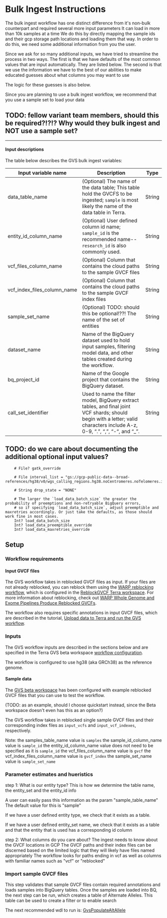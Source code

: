 # Bulk Ingest Instructions


The bulk ingest workflow has one distinct difference from it's non-bulk counterpart and required several more input parameters
It can load in more than 10k samples at a time
We do this by directly mapping the sample ids and their gcp storage path locations and loading them that way.
In order to do this, we need some additional information from you the user.

Since we ask for so many additional inputs, we have tried to streamline the process in two ways.
The first is that we have defaults of the most common values that are input automatically. They are listed below. 
The second is that we use the information we have to the best of our abilities to make educated guesses about what columns you may want to use

The logic for these guesses is also below.

Since you are planning to use a bulk ingest workflow, we recommend that you use a sample set to load your data

## TODO: fellow variant team members, should this be required?!?!? Why would they bulk ingest and NOT use a sample set?

---

#### Input descriptions

The table below describes the GVS bulk ingest variables:

| Input variable name         | Description                                                                                                                                                                | Type |
|-----------------------------|----------------------------------------------------------------------------------------------------------------------------------------------------------------------------| --- |
| data_table_name             | (Optional) The name of the data table; This table hold the GVCFS to be ingested; `sample` is most likely the name of the data table in Terra.                              | String |
| entity_id_column_name       | (Optional) User defined column id name; `sample_id` is the recommended name--`research_id` is also commonly used.                                                          | String |
| vcf_files_column_name       | (Optional) Column that contains the cloud paths to the sample GVCF files                                                                                                   | String |
| vcf_index_files_column_name | (Optional) Column that contains the cloud paths to the sample GVCF index files                                                                                             | String |
| sample_set_name             | (Optional) TODO: should this be optional!??!      The name of the set of entities                                                                                          | String |
| dataset_name                | Name of the BigQuery dataset used to hold input samples, filtering model data, and other tables created during the workflow.                                               | String |
| bq_project_id               | Name of the Google project that contains the BigQuery dataset.                                                                                                             | String |
| call_set_identifier         | Used to name the filter model, BigQuery extract tables, and final joint VCF shards; should begin with a letter; valid characters include A-z, 0-9, “.”, “,”, “-“, and “_”. | String |

## TODO: do we care about documenting the additional optional input values?

        # File? gatk_override

        # File interval_list = "gs://gcp-public-data--broad-references/hg38/v0/wgs_calling_regions.hg38.noCentromeres.noTelomeres.interval_list"

        # String drop_state = "NONE"

        # The larger the `load_data_batch_size` the greater the probability of preemptions and non-retryable BigQuery errors,
        # so if specifying `load_data_batch_size`, adjust preemptible and maxretries accordingly. Or just take the defaults, as those should work fine in most cases.
        Int? load_data_batch_size
        Int? load_data_preemptible_override
        Int? load_data_maxretries_override


## Setup

### Workflow requirements

#### Input GVCF files

The GVS workflow takes in reblocked GVCF files as input. If your files are not already reblocked, you can reblock them using the [WARP reblocking workflow](https://github.com/broadinstitute/warp/blob/master/pipelines/broad/dna_seq/germline/joint_genotyping/reblocking/ReblockGVCF.wdl), which is configured in the [ReblockGVCF Terra workspace](https://app.terra.bio/#workspaces/warp-pipelines/ReblockGVCF). For more information about reblocking, check out [WARP Whole Genome and Exome Pipelines Produce Reblocked GVCFs](https://broadinstitute.github.io/warp/blog/tags/reblock/).

The workflow also requires specific annotations in input GVCF files, which are described in the tutorial, [Upload data to Terra and run the GVS workflow](./run-your-own-samples.md).

### Inputs

The GVS workflow inputs are described in the sections below and are specified in the Terra GVS beta workspace [workflow configuration](https://app.terra.bio/#workspaces/gvs-prod/Genomic_Variant_Store_Beta/workflows/help-terra/GvsJointVariantCalling).

The workflow is configured to use hg38 (aka GRCh38) as the reference genome.

#### Sample data

The [GVS beta workspace](https://app.terra.bio/#workspaces/gvs-prod/Genomic_Variant_Store_Beta) has been configured with example reblocked GVCF files that you can use to test the workflow.

(TODO: as an example, should I choose quickstart instead, since the Beta workspace doesn't even has this as an option?)

The GVS workflow takes in reblocked single sample GVCF files and their corresponding index files as `input_vcfs` and `input_vcf_indexes`, respectively. 

Note:
the samples_table_name value is `samples`
the sample_id_column_name value is `sample_id`
the entity_id_column_name value does not need to be specified as it is `sample_id`
the vcf_files_column_name value is `gvcf`
the vcf_index_files_column_name value is `gvcf_index`
the sample_set_name value is `sample_set_name`




### Parameter estimates and hueristics

step 1:
What is our entity type?
This is how we determine the table name, the entity_set and the entity_id info

A user can easily pass this information as the param "sample_table_name"
The default value for this is "sample"

If we have a user defined entity type, we check that it exists as a table.

If we have a user defined entity_set name, we check that it exists as a table and that the entity that is used has a corresponding id column

step 2:
What columns do you care about?
The ingest needs to know about the GVCF locations in GCP
The GVCF paths and their index files can be discerned based on the limited logic that they will likely have files named appropriately
The workflow looks for paths ending in vcf as well as columns with familiar names such as "vcf" or "reblocked"

### Import sample GVCF files

This step validates that sample GVCF files contain required annotations and loads samples into BigQuery tables. 
Once the samples are loaded into BQ, the next step can be run, which creates a table of Alternate Alleles. This table can be used to create a filter or to enable search

The next recommended wdl to run is:
[GvsPopulateAltAllele](https://github.com/broadinstitute/gatk/blob/ah_var_store/scripts/variantstore/wdl/GvsPopulateAltAllele.wdl) 